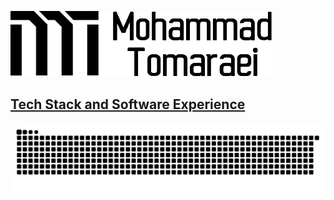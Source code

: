<a href="https://tomaraei.com"><img src="https://github.com/themreza/themreza/raw/master/mohammad-tomaraei.png"></a>

## [Tech Stack and Software Experience](https://github.com/themreza/themreza/blob/master/tech-stack-software-experience.md)

<img src="https://raw.githubusercontent.com/themreza/themreza/master/stats.svg"/>
